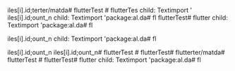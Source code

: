 
iles[i].id;terter/matda# flutterTest # flutterTes
          child: Textimport '
iles[i].id;ount_n
          child: Textimport 'package:al.da# fl
 flutterTest# flutter
          child: Textimport 'package:al.da# fl

iles[i].id;ount_n
          child: Textimport 'package:al.da# fl

iles[i].id;ount_n
iles[i].id;ount_n# flutterTest # flutterTest# flutterter/matda# flutterTest # flutterTest# flutter
          child: Textimport 'package:al.da# fl
